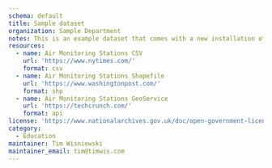 ```yaml
---
schema: default
title: Sample dataset
organization: Sample Department
notes: This is an example dataset that comes with a new installation of JKAN
resources:
  - name: Air Monitoring Stations CSV
    url: 'https://www.nytimes.com/'
    format: csv
  - name: Air Monitoring Stations Shapefile
    url: 'https://www.washingtonpost.com/'
    format: shp
  - name: Air Monitoring Stations GeoService
    url: 'https://techcrunch.com/'
    format: api
license: 'https://www.nationalarchives.gov.uk/doc/open-government-licence/version/3/'
category:
  - Education
maintainer: Tim Wisniewski
maintainer_email: tim@timwis.com
---
```

